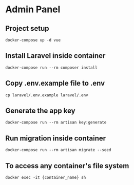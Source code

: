 # Admin Panel

## Project setup
```
docker-compose up -d vue
```

## Install Laravel inside container
```
docker-compose run --rm composer install
```

## Copy .env.example file to .env
```
cp laravel/.env.example laravel/.env
```

## Generate the app key
```
docker-compose run --rm artisan key:generate
```

## Run migration inside container
```
docker-compose run --rm artisan migrate --seed
```

## To access any container's file system
```
docker exec -it {container_name} sh
```
